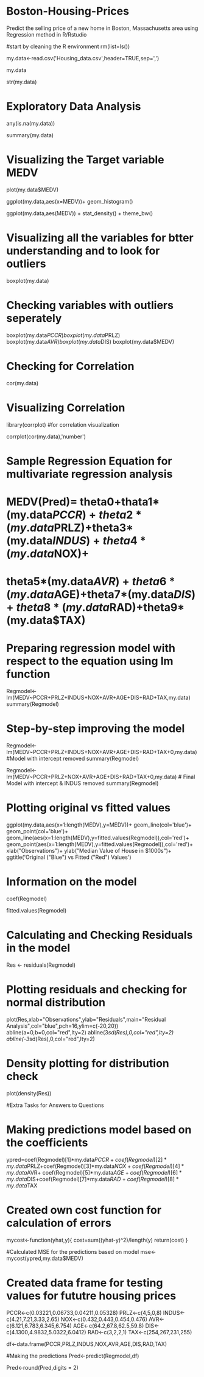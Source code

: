 # Boston-Housing-Prices
Predict the selling price of a new home in Boston, Massachusetts area using Regression method in R/Rstudio

#start by cleaning the R environment
rm(list=ls())

my.data<-read.csv('Housing_data.csv',header=TRUE,sep=',')

my.data 

str(my.data)

# Exploratory Data Analysis 
any(is.na(my.data))

summary(my.data)

# Visualizing the Target variable MEDV

plot(my.data$MEDV)

ggplot(my.data,aes(x=MEDV))+
  geom_histogram()

ggplot(my.data,aes(MEDV)) +
  stat_density() + 
  theme_bw()

# Visualizing all the variables for btter understanding and to look for outliers
boxplot(my.data)

# Checking variables with outliers seperately 
boxplot(my.data$PCCR)
boxplot(my.data$PRLZ)
boxplot(my.data$AVR)
boxplot(my.data$DIS)
boxplot(my.data$MEDV)

# Checking for Correlation 
cor(my.data)

# Visualizing Correlation 
library(corrplot) #for correlation visualization 

corrplot(cor(my.data),'number')

# Sample Regression Equation for multivariate regression analysis 

# MEDV(Pred)= theta0+thata1*(my.data$PCCR)+theta2*(my.data$PRLZ)+theta3*(my.data$INDUS)+theta4*(my.data$NOX)+
# theta5*(my.data$AVR)+theta6*(my.data$AGE)+theta7*(my.data$DIS)+theta8*(my.data$RAD)+theta9*(my.data$TAX)
  
# Preparing regression model with respect to the equation using lm function 

Regmodel<-lm(MEDV~PCCR+PRLZ+INDUS+NOX+AVR+AGE+DIS+RAD+TAX,my.data)
summary(Regmodel)

# Step-by-step improving the model 

Regmodel<-lm(MEDV~PCCR+PRLZ+INDUS+NOX+AVR+AGE+DIS+RAD+TAX+0,my.data) #Model with intercept removed 
summary(Regmodel)

Regmodel<-lm(MEDV~PCCR+PRLZ+NOX+AVR+AGE+DIS+RAD+TAX+0,my.data) # Final Model with intercept & INDUS removed 
summary(Regmodel)

# Plotting original vs fitted values

ggplot(my.data,aes(x=1:length(MEDV),y=MEDV))+
  geom_line(col='blue')+
  geom_point(col='blue')+
  geom_line(aes(x=1:length(MEDV),y=fitted.values(Regmodel)),col='red')+
  geom_point(aes(x=1:length(MEDV),y=fitted.values(Regmodel)),col='red')+
  xlab("Observations")+ 
  ylab("Median Value of House in $1000s")+
  ggtitle('Original ("Blue") vs Fitted ("Red") Values')

# Information on the model

coef(Regmodel)

fitted.values(Regmodel)

# Calculating and Checking Residuals in the model

Res <- residuals(Regmodel)

# Plotting residuals and checking for normal distribution 

plot(Res,xlab="Observations",ylab="Residuals",main="Residual Analysis",col="blue",pch=16,ylim=c(-20,20))
abline(a=0,b=0,col="red",lty=2)
abline(3*sd(Res),0,col="red",lty=2)
abline(-3*sd(Res),0,col="red",lty=2)

# Density plotting for distribution check
plot(density(Res))

#Extra Tasks for Answers to Questions

# Making predictions model based on the coefficients 
ypred=coef(Regmodel)[1]*my.data$PCCR+coef(Regmodel)[2]*my.data$PRLZ+coef(Regmodel)[3]*my.data$NOX+coef(Regmodel)[4]*my.data$AVR+
  coef(Regmodel)[5]*my.data$AGE+coef(Regmodel)[6]*my.data$DIS+coef(Regmodel)[7]*my.data$RAD+coef(Regmodel)[8]*my.data$TAX

# Created own cost function for calculation of errors
mycost<-function(yhat,y){
  cost=sum((yhat-y)^2)/length(y)
  return(cost)
}

#Calculated MSE for the predictions based on model 
mse<- mycost(ypred,my.data$MEDV)


# Created data frame for testing values for fututre housing prices
PCCR<-c(0.03221,0.06733,0.04211,0.05328)
PRLZ<-c(4,5,0,8)
INDUS<-c(4.21,7.21,3.33,2.65)
NOX<-c(0.432,0.443,0.454,0.476)
AVR<-c(6.121,6.783,6.345,6.754)
AGE<-c(64.2,67.8,62.5,59.8)
DIS<-c(4.1300,4.9832,5.0322,6.0412)
RAD<-c(3,2,2,1)
TAX<-c(254,267,231,255)

df<-data.frame(PCCR,PRLZ,INDUS,NOX,AVR,AGE,DIS,RAD,TAX)

#Making the predictions
Pred<-predict(Regmodel,df)

Pred<-round(Pred,digits = 2)
